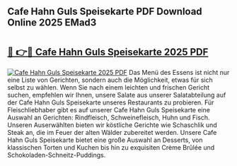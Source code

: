 ## Cafe Hahn Guls Speisekarte PDF Download Online 2025 EMad3

# <h2><a href="http://gcdccu.nevu.top/?p=Cafe+Hahn+Guls+Speisekarte">🔗 👉🔴 Cafe Hahn Guls Speisekarte 2025 PDF</a></h2>

[![Cafe Hahn Guls Speisekarte 2025 PDF](https://i.imgur.com/dBaPXMq.png)](http://gcdccu.nevu.top/?p=Cafe+Hahn+Guls+Speisekarte)
Das Menü des Essens ist nicht nur eine Liste von Gerichten, sondern auch die Möglichkeit, etwas für sich selbst zu wählen. Wenn Sie nach einem leichten und frischen Gericht suchen, empfehlen wir Ihnen, unsere Salate aus unserer Salatabteilung auf der Cafe Hahn Guls Speisekarte unseres Restaurants zu probieren. Für Fleischliebhaber gibt es auf unserer Cafe Hahn Guls Speisekarte eine Auswahl an Gerichten: Rindfleisch, Schweinefleisch, Huhn und Fisch. Unseren Auserwählten bieten wir köstliche Gerichte wie Schaschlik und Steak an, die im Feuer der alten Wälder zubereitet werden. Unsere Cafe Hahn Guls Speisekarte bietet eine große Auswahl an Desserts, von klassischen Torten und Kuchen bis hin zu exquisiten Crème Brûlée und Schokoladen-Schneitz-Puddings.
